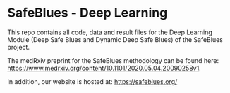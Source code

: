 # SafeBlues - Deep Learning

This repo contains all code, data and result files for the Deep Learning Module (Deep Safe Blues and Dynamic Deep Safe Blues) of the SafeBlues project.

The medRxiv preprint for the SafeBlues methodology can be found here: https://www.medrxiv.org/content/10.1101/2020.05.04.20090258v1.

In addition, our website is hosted at: https://safeblues.org/
